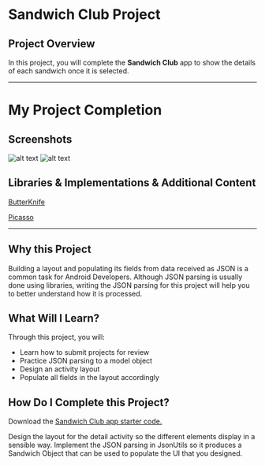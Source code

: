 # Sandwich Club Project

## Project Overview
In this project, you will complete the **Sandwich Club** app to
show the details of each sandwich once it is selected.

________________________________________________________________________________________________________________________________
# My Project Completion

## Screenshots
![alt text](https://i.imgur.com/KsV10Gv.jpg) ![alt text](https://i.imgur.com/korRind.jpg)

## Libraries & Implementations & Additional Content
[ButterKnife](https://github.com/JakeWharton/butterknife)

[Picasso](https://github.com/square/picasso) 
________________________________________________________________________________________________________________________________

## Why this Project

Building a layout and populating its fields from data received as JSON
is a common task for Android Developers. Although JSON parsing is usually
done using libraries, writing the JSON parsing for  this project will
help you to better understand how it is processed.

## What Will I Learn?
Through this project, you will:
- Learn how to submit projects for review
- Practice JSON parsing to a model object
- Design an activity layout
- Populate all fields in the layout accordingly

## How Do I Complete this Project?
Download the [Sandwich Club app starter code.](https://github.com/udacity/sandwich-club-starter-code)

Design the layout for the detail activity so the different elements
display in a sensible way. Implement the JSON parsing in JsonUtils so it
produces a Sandwich Object that can be used to populate the UI that you designed.
